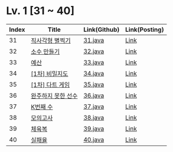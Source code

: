 # Lv. 1 \[31 ~ 40]

| Index | Title | Link(Github) | Link(Posting) |
|----|----|----|----|
| 31 | [직사각형 별찍기](https://school.programmers.co.kr/learn/courses/30/lessons/12969) | [31.java](https://github.com/2384320/Programmers-Algorithm/blob/main/Lv.1/31~40/31.java) | [Link](https://swift-badge-161.notion.site/Lv-1-031-ea47f06489784c0a90c746503b492136) |
| 32 | [소수 만들기](https://school.programmers.co.kr/learn/courses/30/lessons/12977) | [32.java](https://github.com/2384320/Programmers-Algorithm/blob/main/Lv.1/31~40/32.java) | [Link](https://swift-badge-161.notion.site/Lv-1-032-3789d2c79bd14db6866cd9840124131e) |
| 33 | [예산](https://school.programmers.co.kr/learn/courses/30/lessons/12982) | [33.java](https://github.com/2384320/Programmers-Algorithm/blob/main/Lv.1/31~40/33.java) | [Link](https://swift-badge-161.notion.site/Lv-1-033-a1808db50e964746b270a8cb699f3dc9) |
| 34 | [[1차] 비밀지도](https://school.programmers.co.kr/learn/courses/30/lessons/17681) | [34.java](https://github.com/2384320/Programmers-Algorithm/blob/main/Lv.1/31~40/34.java) | [Link](https://swift-badge-161.notion.site/Lv-1-034-1-997593c02e894607a466871e8ad1ef90) |
| 35 | [[1차] 다트 게임](https://school.programmers.co.kr/learn/courses/30/lessons/17682) | [35.java](https://github.com/2384320/Programmers-Algorithm/blob/main/Lv.1/31~40/35.java) | [Link](https://swift-badge-161.notion.site/Lv-1-035-1-bf73d631a6b64972844614d469e575b9) |
| 36 | [완주하지 못한 선수](https://school.programmers.co.kr/learn/courses/30/lessons/42576) | [36.java](https://github.com/2384320/Programmers-Algorithm/blob/main/Lv.1/31~40/36.java) | [Link](https://swift-badge-161.notion.site/Lv-1-036-ed6314e25784422ca2d538a90de6e047) |
| 37 | [K번째 수](https://school.programmers.co.kr/learn/courses/30/lessons/42748) | [37.java](https://github.com/2384320/Programmers-Algorithm/blob/main/Lv.1/31~40/37.java) | [Link](https://swift-badge-161.notion.site/Lv-1-037-K-940d14910d39490cab225a23d8a086c7) |
| 38 | [모의고사](https://school.programmers.co.kr/learn/courses/30/lessons/42840) | [38.java](https://github.com/2384320/Programmers-Algorithm/blob/main/Lv.1/31~40/38.java) | [Link](https://swift-badge-161.notion.site/Lv-1-038-92241b019f7340f2baa6dc3922251615) |
| 39 | [체육복](https://school.programmers.co.kr/learn/courses/30/lessons/42862) | [39.java](https://github.com/2384320/Programmers-Algorithm/blob/main/Lv.1/31~40/39.java) | [Link](https://swift-badge-161.notion.site/Lv-1-039-0ab756badfdd4e4083f92e971174e98f) |
| 40 | [실패율](https://school.programmers.co.kr/learn/courses/30/lessons/42889) | [40.java](https://github.com/2384320/Programmers-Algorithm/blob/main/Lv.1/31~40/40.java) | [Link](https://swift-badge-161.notion.site/Lv-1-040-0635c60fc1f34f99b86d2a595006eb6d) |
